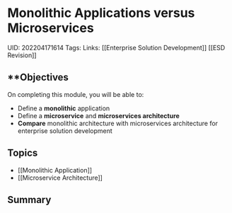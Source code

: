 # Monolithic Applications versus Microservices
UID: 202204171614
Tags:
Links: [[Enterprise Solution Development]] [[ESD Revision]]

## **Objectives

On completing this module, you will be able to:

- Define a **monolithic** application
- Define a **microservice** and **microservices architecture**
- **Compare** monolithic architecture with microservices architecture for enterprise solution
development

## **Topics**

- [[Monolithic Application]]
- [[Microservice Architecture]]

## Summary
